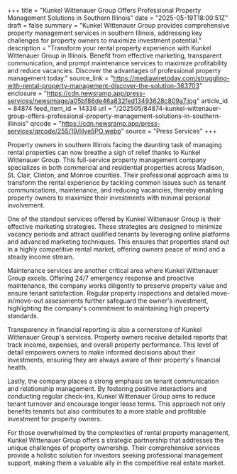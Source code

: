 +++
title = "Kunkel Wittenauer Group Offers Professional Property Management Solutions in Southern Illinois"
date = "2025-05-19T18:00:51Z"
draft = false
summary = "Kunkel Wittenauer Group provides comprehensive property management services in southern Illinois, addressing key challenges for property owners to maximize investment potential."
description = "Transform your rental property experience with Kunkel Wittenauer Group in Illinois. Benefit from effective marketing, transparent communication, and prompt maintenance services to maximize profitability and reduce vacancies. Discover the advantages of professional property management today."
source_link = "https://mediawiretoday.com/struggling-with-rental-property-management-discover-the-solution-363703"
enclosure = "https://cdn.newsramp.app/press-services/newsimage/a05bf86de46a832fed13493628c809a7.jpg"
article_id = 84874
feed_item_id = 14336
url = "/202505/84874-kunkel-wittenauer-group-offers-professional-property-management-solutions-in-southern-illinois"
qrcode = "https://cdn.newsramp.app/press-services/qrcode/255/19/lilye5PO.webp"
source = "Press Services"
+++

<p>Property owners in southern Illinois facing the daunting task of managing rental properties can now breathe a sigh of relief thanks to Kunkel Wittenauer Group. This full-service property management company specializes in both commercial and residential properties across Madison, St. Clair, Clinton, and Monroe counties. Their professional approach aims to transform the rental experience by tackling common issues such as tenant communications, maintenance, and reducing vacancies, thereby enabling property owners to maximize their investments with minimal personal involvement.</p><p>One of the standout services offered by Kunkel Wittenauer Group is their effective marketing strategies. These strategies are designed to minimize vacancy periods and attract qualified tenants by leveraging online platforms and advanced marketing techniques. This ensures that properties stand out in a highly competitive rental market, offering owners peace of mind and a steady income stream.</p><p>Maintenance services are another critical area where Kunkel Wittenauer Group excels. Offering 24/7 emergency response and proactive maintenance, the company works diligently to preserve property value and ensure tenant satisfaction. Regular property inspections and detailed move-in/move-out assessments further safeguard the owner's investment, highlighting the company's commitment to maintaining high property standards.</p><p>Transparency in financial reporting is also a cornerstone of Kunkel Wittenauer Group's services. Property owners receive detailed reports that track income, expenses, and overall property performance. This level of detail empowers owners to make informed decisions about their investments, ensuring they are always aware of their property's financial health.</p><p>Lastly, the company places a strong emphasis on tenant communication and relationship management. By fostering positive interactions and conducting regular check-ins, Kunkel Wittenauer Group aims to reduce tenant turnover and encourage longer lease terms. This approach not only benefits tenants but also contributes to a more stable and profitable investment for property owners.</p><p>For those overwhelmed by the complexities of rental property management, Kunkel Wittenauer Group offers a strategic partnership that addresses the unique challenges of property ownership. Their comprehensive services provide a holistic solution for investors seeking professional management support, making them a valuable ally in the competitive real estate market.</p>